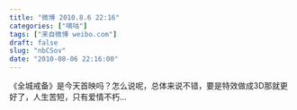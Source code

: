```yaml
---
title: "微博 2010.8.6 22:16"
categories: ["嘀咕"]
tags: ["来自微博 weibo.com"]
draft: false
slug: "nbCSov"
date: "2010-08-06 22:16:00"
---
```


<p>《全城戒备》是今天首映吗？怎么说呢，总体来说不错，要是特效做成3D那就更好了，人生苦短，只有爱情不朽... ​​​​</p>
